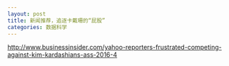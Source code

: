 ```yaml
---
layout: post
title: 新闻推荐，追逐卡戴珊的“屁股”
categories: 数据科学
---
```

http://www.businessinsider.com/yahoo-reporters-frustrated-competing-against-kim-kardashians-ass-2016-4
